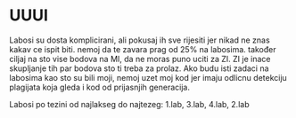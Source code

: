 # UUUI

Labosi su dosta komplicirani, ali pokusaj ih sve rijesiti jer nikad ne znas kakav ce ispit biti. nemoj da te zavara prag od 25% na labosima. također ciljaj na sto vise bodova na MI, da ne moras puno uciti za ZI. ZI je inace skupljanje tih par bodova sto ti treba za prolaz.
Ako budu isti zadaci na labosima kao sto su bili moji, nemoj uzet moj kod jer imaju odlicnu detekciju plagijata koja gleda i kod od prijasnjih generacija.

Labosi po tezini od najlakseg do najtezeg: 1.lab, 3.lab, 4.lab, 2.lab